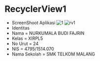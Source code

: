 # RecyclerView1
 * ScreenShoot Aplikasi
![1](https://github.com/nurkumalabudif/RecyclerView1/blob/master/1.jpg)
![rv1](https://github.com/nurkumalabudif/RecyclerView1/blob/master/rv1.PNG)
* Identitas
* Nama = NURKUMALA BUDI FAJRIN 
* Kelas = XIRPL5 
* No Urut = 24 
* NIS = 4795/1514.070 
* Nama Sekolah = SMK TELKOM MALANG
